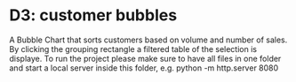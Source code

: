 # D3: customer bubbles
 A Bubble Chart that sorts customers based on volume and number of sales. By clicking the grouping rectangle a filtered table of the selection is displaye. To run the project please make sure to have all files in one folder and start a local server inside this folder, e.g. python -m http.server 8080
